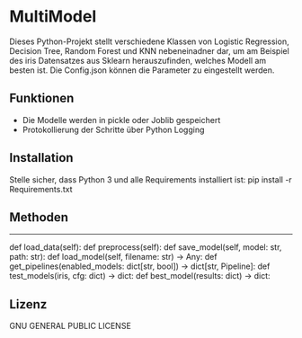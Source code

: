 # MultiModel
Dieses Python-Projekt stellt verschiedene Klassen von Logistic Regression, Decision Tree, Random Forest und KNN nebeneinadner dar,
um am Beispiel des iris Datensatzes aus Sklearn herauszufinden, welches Modell am besten ist.
Die Config.json können die Parameter zu eingestellt werden.

## Funktionen
- Die Modelle werden in pickle oder Joblib gespeichert
- Protokollierung der Schritte über Python Logging

## Installation
Stelle sicher, dass Python 3 und alle Requirements installiert ist:
pip install -r Requirements.txt


## Methoden
-------
def load_data(self):
def preprocess(self):
def save_model(self, model: str, path: str):
def load_model(self, filename: str) -> Any:
def get_pipelines(enabled_models: dict[str, bool]) -> dict[str, Pipeline]:
def test_models(iris, cfg: dict) -> dict:
def best_model(results: dict) -> dict:


## Lizenz
GNU GENERAL PUBLIC LICENSE